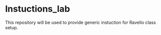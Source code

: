 # Instuctions_lab


This repository will be used to provide generic instuction for Ravello class setup.

